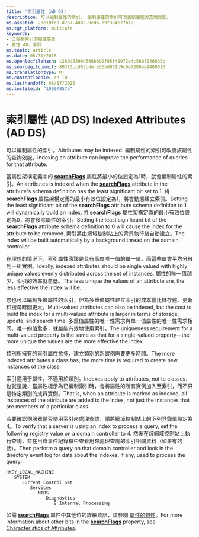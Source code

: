 ```yaml
---
title: '索引屬性 (AD DS) '
description: 可以編制屬性的索引。 編制屬性的索引可改善該屬性的查詢效能。
ms.assetid: 20e10fc9-d767-4d82-9ed6-b9f384e77b12
ms.tgt_platform: multiple
keywords:
- 已編制索引的屬性廣告
- 屬性 AD、索引
ms.topic: article
ms.date: 05/31/2018
ms.openlocfilehash: c280d5390d666b6b0f95f49972e4c569f046865b
ms.sourcegitcommit: 803f3ccd65bdefe36bd851b9c6e7280be9489016
ms.translationtype: MT
ms.contentlocale: zh-TW
ms.lasthandoff: 08/17/2020
ms.locfileid: "106978575"
---
```

# <a name="indexed-attributes-ad-ds"></a><span data-ttu-id="f0c3a-106">索引屬性 (AD DS) </span><span class="sxs-lookup"><span data-stu-id="f0c3a-106">Indexed Attributes (AD DS)</span></span>

<span data-ttu-id="f0c3a-107">可以編制屬性的索引。</span><span class="sxs-lookup"><span data-stu-id="f0c3a-107">Attributes may be indexed.</span></span> <span data-ttu-id="f0c3a-108">編制屬性的索引可改善該屬性的查詢效能。</span><span class="sxs-lookup"><span data-stu-id="f0c3a-108">Indexing an attribute can improve the performance of queries for that attribute.</span></span>

<span data-ttu-id="f0c3a-109">當屬性架構定義中的 [**searchFlags**](/windows/desktop/ADSchema/a-searchflags) 屬性將最小的位設定為1時，就會編制屬性的索引。</span><span class="sxs-lookup"><span data-stu-id="f0c3a-109">An attributes is indexed when the [**searchFlags**](/windows/desktop/ADSchema/a-searchflags) attribute in the attribute's schema definition has the least significant bit set to 1.</span></span> <span data-ttu-id="f0c3a-110">將 **searchFlags** 屬性架構定義的最小有效位設定為1，將會動態建立索引。</span><span class="sxs-lookup"><span data-stu-id="f0c3a-110">Setting the least significant bit of the **searchFlags** attribute schema definition to 1 will dynamically build an index.</span></span> <span data-ttu-id="f0c3a-111">將 **searchFlags** 屬性架構定義的最小有效位設定為0，將會移除屬性的索引。</span><span class="sxs-lookup"><span data-stu-id="f0c3a-111">Setting the least significant bit of the **searchFlags** attribute schema definition to 0 will cause the index for the attribute to be removed.</span></span> <span data-ttu-id="f0c3a-112">索引將由網域控制站上的背景執行緒自動建立。</span><span class="sxs-lookup"><span data-stu-id="f0c3a-112">The index will be built automatically by a background thread on the domain controller.</span></span>

<span data-ttu-id="f0c3a-113">在理想的情況下，索引屬性應該是具有高度唯一值的單一值，而這些值會平均分散到一組實例。</span><span class="sxs-lookup"><span data-stu-id="f0c3a-113">Ideally, indexed attributes should be single valued with highly unique values evenly distributed across the set of instances.</span></span> <span data-ttu-id="f0c3a-114">屬性的唯一值越少，索引的效率就愈低。</span><span class="sxs-lookup"><span data-stu-id="f0c3a-114">The less unique the values of an attribute are, the less effective the index will be.</span></span>

<span data-ttu-id="f0c3a-115">您也可以編制多值屬性的索引，但為多重值屬性建立索引的成本會比儲存體、更新和搜尋時間更大。</span><span class="sxs-lookup"><span data-stu-id="f0c3a-115">Multi-valued attributes can also be indexed, but the cost to build the index for a multi-valued attribute is larger in terms of storage, update, and search time.</span></span> <span data-ttu-id="f0c3a-116">多重值屬性的唯一性需求與單一值屬性的唯一性需求相同，唯一的值愈多，就越能有效地使用索引。</span><span class="sxs-lookup"><span data-stu-id="f0c3a-116">The uniqueness requirement for a multi-valued property is the same as that for a single-valued property—the more unique the values are the more effective the index.</span></span>

<span data-ttu-id="f0c3a-117">類別所擁有的索引屬性愈多，建立類別的新實例需要更多時間。</span><span class="sxs-lookup"><span data-stu-id="f0c3a-117">The more indexed attributes a class has, the more time is required to create new instances of the class.</span></span>

<span data-ttu-id="f0c3a-118">索引適用于屬性，不適用於類別。</span><span class="sxs-lookup"><span data-stu-id="f0c3a-118">Indexes apply to attributes, not to classes.</span></span> <span data-ttu-id="f0c3a-119">也就是說，當屬性標示為已編制索引時，會將屬性的所有實例加入至索引，而不只是特定類別的成員實例。</span><span class="sxs-lookup"><span data-stu-id="f0c3a-119">That is, when an attribute is marked as indexed, all instances of the attribute are added to the index, not just the instances that are members of a particular class.</span></span>

<span data-ttu-id="f0c3a-120">若要確認伺服器是否使用索引來處理查詢，請將網域控制站上的下列登錄值設定為4。</span><span class="sxs-lookup"><span data-stu-id="f0c3a-120">To verify that a server is using an index to process a query, set the following registry value on a domain controller to 4.</span></span> <span data-ttu-id="f0c3a-121">然後在該網域控制站上執行查詢，並在目錄事件記錄檔中查看用來處理查詢的索引相關資料（如果有的話）。</span><span class="sxs-lookup"><span data-stu-id="f0c3a-121">Then perform a query on that domain controller and look in the directory event log for data about the indexes, if any, used to process the query.</span></span>

```
HKEY_LOCAL_MACHINE
   SYSTEM
      Current Control Set
         Services
            NTDS
               Diagnostics
                  9 Internal Processing
```

<span data-ttu-id="f0c3a-122">如需 [**searchFlags**](/windows/desktop/ADSchema/a-searchflags) 屬性中其他位的詳細資訊，請參閱 [屬性的特性](characteristics-of-attributes.md)。</span><span class="sxs-lookup"><span data-stu-id="f0c3a-122">For more information about other bits in the [**searchFlags**](/windows/desktop/ADSchema/a-searchflags) property, see [Characteristics of Attributes](characteristics-of-attributes.md).</span></span>

 

 